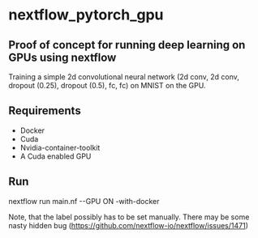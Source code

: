 # nextflow_pytorch_gpu

## Proof of concept for running deep learning on GPUs using nextflow
Training a simple 2d convolutional neural network (2d conv, 2d conv, dropout (0.25), dropout (0.5), fc, fc) on MNIST on the GPU.

## Requirements

* Docker
* Cuda
* Nvidia-container-toolkit
* A Cuda enabled GPU

## Run 

nextflow run main.nf --GPU ON -with-docker

Note, that the label possibly has to be set manually. There may be some nasty hidden bug (https://github.com/nextflow-io/nextflow/issues/1471)

